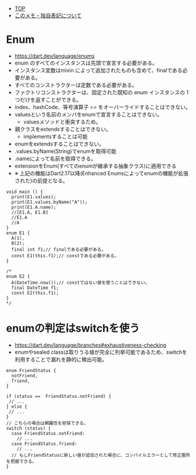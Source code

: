 - [TOP](./README.md)
- [このメモ・独自表記について](../README.md)



# Enum
* https://dart.dev/language/enums
* enum のすべてのインスタンスは先頭で宣言する必要がある。
* インスタンス変数はmixin によって追加されたものも含めて、finalである必要がある。
* すべてのコンストラクターは定数である必要がある。
* ファクトリコンストラクターは、固定された既知の enum インスタンスの 1 つだけを返すことができる。
* index、hashCode、等号演算子 == をオーバーライドすることはできない。
* valuesという名前のメンバをenumで宣言することはできない。
  * valuesメソッドと衝突するため。
* 親クラスをextendsすることはできない。
  * implementsすることは可能
* enumをextendsすることはできない。
* .values.byName(String)でenumを取得可能
* .nameによって名前を取得できる。
* extensionをEnum(すべてのenumが継承する抽象クラス)に適用できる
* ※ 上記の機能はDart2.17以降(Enhanced Enumsによってenumの機能が拡張された)の前提となる。
```
void main () {
  print(E1.values);
  print(E1.values.byName("A"));
  print(E1.A.name);
  //[E1.A, E1.B]
  //E1.A
  //A
}
enum E1 {
  A(1),
  B(2);
  final int f1;// finalである必要がある。
  const E1(this.f1);// constである必要がある。
}

/* 
enum E2 {
  A(DateTime.now());// constではない値を使うことはできない。
  final DateTime f1;
  const E2(this.f1);
}
*/
```

# enumの判定はswitchを使う
* https://dart.dev/language/branches#exhaustiveness-checking
* enumやsealed classは取りうる値が完全に列挙可能であるため、switchを利用することで漏れを静的に検出可能。
```
enum FriendStatus {
  notFriend,
  friend,
}
```
```
if (status ==  FriendStatus.notFriend) {
 // ...
} else {
 // ...
}
// こちらの場合は網羅性を担保できる。
switch (status) {
  case FriendStatus.notFriend:
    // ...
  case FriendStatus.friend:
    // ...
  // もしFriendStatusに新しい値が追加された場合に、コンパイルエラーとして修正箇所を把握できる。
}
```

